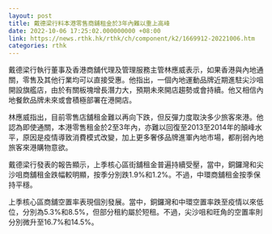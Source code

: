 ```yaml
---
layout: post
title: 戴德梁行料本港零售商舖租金於3年內難以重上高峰
date: 2022-10-06 17:25:02.000000000 +08:00
link: https://news.rthk.hk/rthk/ch/component/k2/1669912-20221006.htm
categories: rthk
---
```


戴德梁行執行董事及香港商舖代理及管理服務主管林應威表示，如果香港與內地通關，零售及其他行業均可以直接受惠。他指出，一個內地運動品牌近期進駐尖沙咀開設旗艦店，由於有關板塊增長潛力大，預期未來開店趨勢或會持續。他又相信內地餐飲品牌未來或會積極部署在港開店。

林應威指出，目前零售店舖租金難以再向下跌，但反彈力度取決多少旅客來港。他認為即使通關，本港零售租金於2至3年內，亦難以回復至2013至2014年的顛峰水平，原因是疫情導致消費模式改變，加上更多奢侈品牌進軍內地市場，都削弱內地旅客來港購物意欲。

戴德梁行發表的報告顯示，上季核心區街舖租金普遍持續受壓，當中，銅鑼灣和尖沙咀商舖租金跌幅較明顯，按季分別跌1.9%和1.2%。不過，中環商舖租金按季保持平穩。

上季核心區商舖空置率表現個別發展。當中，銅鑼灣和中環空置率跌至疫情以來低位，分別為5.3%和8.5%，但部分租約屬於短租。不過，尖沙咀和旺角的空置率則分別微升至16.7%和14.5%。
